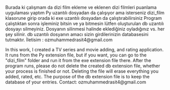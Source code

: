 <p> Burada ki çalışmam da dizi film ekleme ve eklenen dizi filmleri puanlama uygulaması yaptım
 Py uzantılı dosyadan da çalışıyor ama isterseniz dizi_film klasorune girip orada ki exe uzantılı dosyadan da çalıştırabilirsiniz
 Program çalıştıktan sonra işleminiz bitsin ve ya bitmesin lütfen oluşturulan db uzantılı dosyayı silmeyiniz. Dosyanın silinmesi halinde eklediğiniz oyladığınız vs. her şey silinir.
 db uzantılı dosyanın amacı sizin girdilerinizin databasesini tutmaktır.
 İletisim : ozmuhammedrasit4@gmail.com</p>

<p>In this work, I created a TV series and movie adding, and rating application. 
It runs from the Py extension file, but if you want, you can go to the "dizi_film" folder and run it from the exe extension file there.
After the program runs, please do not delete the created db extension file, whether your process is finished or not. Deleting the file will erase everything you added, rated, etc.
The purpose of the db extension file is to keep the database of your entries.
Contact: ozmuhammedrasit4@gmail.com</p>
